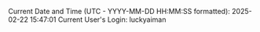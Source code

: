 Current Date and Time (UTC - YYYY-MM-DD HH:MM:SS formatted): 2025-02-22 15:47:01
Current User's Login: luckyaiman
